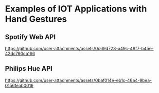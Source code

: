 # Examples of IOT Applications with Hand Gestures

## Spotify Web API
https://github.com/user-attachments/assets/0c69d723-a49c-48f7-b45e-42dc760ca166

## Philips Hue API
https://github.com/user-attachments/assets/0baf014e-eb1c-46a4-9bea-0156feab0019
